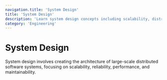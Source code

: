 ```yaml
---
navigation.title: 'System Design'
title: 'System Design'
description: 'Learn system design concepts including scalability, distributed systems, load balancing, databases, and designing large-scale applications.'
category: 'Engineering'
---
```


# System Design

System design involves creating the architecture of large-scale distributed software systems, focusing on scalability, reliability, performance, and maintainability.